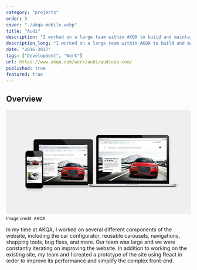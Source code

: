 ```yaml
---
category: "projects"
order: 5
cover: "./akqa-mobile.webp"
title: "Audi"
description: "I worked on a large team within AKQA to build and maintain the AudiUSA website."
description_long: "I worked on a large team within AKQA to build and maintain the AudiUSA website. This website had many moving parts: a  CMS, a backend database of the Audi car inventory and dealerships, and a complex front-end. Since our team was large, we had to communicate regularly across client-facing partners, content authors, QA testers, back-end developers, and front-end developers.<br><br> Technologies used included: Backbone, CoffeeScript, SASS, HTML, Mocha, Grunt, and Vagrant."
date: "2016-2017"
tags: ["Development", "Work"]
url: https://www.akqa.com/work/audi/audiusa-com/
published: true
featured: true
---
```


## Overview

![AudiUSA website on mobile, tablet, desktop](./akqa-desktop.webp)
<small>Image credit: AKQA</small>

In my time at AKQA, I worked on several different components of the website, including the car configurator, reusable carousels, navigations, shopping tools, bug fixes, and more. Our team was large and we were constantly iterating on improving the website. In addition to working on the existing site, my team and I created a prototype of the site using React in order to improve its performance and simplify the complex front-end.
